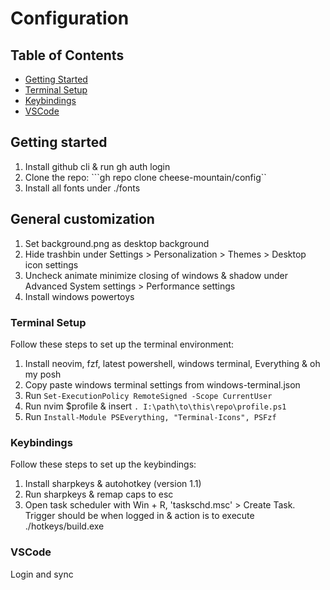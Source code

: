 # Configuration

## Table of Contents

- [Getting Started](#getting-started)
- [Terminal Setup](#terminal-setup)
- [Keybindings](#keybindings)
- [VSCode](#vscode)

## Getting started

1. Install github cli & run gh auth login
2. Clone the repo: ```gh repo clone cheese-mountain/config``
3. Install all fonts under ./fonts

## General customization
1. Set background.png as desktop background
2. Hide trashbin under Settings > Personalization > Themes > Desktop icon settings 
3. Uncheck animate minimize closing of windows & shadow under Advanced System settings > Performance settings
4. Install windows powertoys

### Terminal Setup

Follow these steps to set up the terminal environment:

1. Install neovim, fzf, latest powershell, windows terminal, Everything & oh my posh
2. Copy paste windows terminal settings from windows-terminal.json
3. Run ```Set-ExecutionPolicy RemoteSigned -Scope CurrentUser```
4. Run nvim $profile & insert ```. I:\path\to\this\repo\profile.ps1```
5. Run ```Install-Module PSEverything, "Terminal-Icons", PSFzf```

### Keybindings

Follow these steps to set up the keybindings:

1. Install sharpkeys & autohotkey (version 1.1)
2. Run sharpkeys & remap caps to esc
2. Open task scheduler with Win + R, 'taskschd.msc' > Create Task. Trigger should be when logged in & action is to execute ./hotkeys/build.exe

### VSCode

Login and sync
